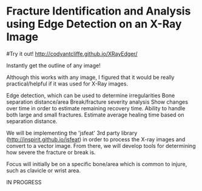 # Fracture Identification and Analysis using Edge Detection on an X-Ray Image
#Try it out! http://codyantcliffe.github.io/XRayEdger/

Instantly get the outline of any image!  

Although this works with any image, I figured that it would be really practical/helpful if it was used for X-Ray images.  

Edge detection, which can be used to determine irregularities
Bone separation distance/area
Break/fracture severity analysis
Show changes over time in order to estimate remaining recovery time.
Ability to handle both large and small fractures.
Estimate average healing time based on separation distance.

We will be implementing the 'jsfeat' 3rd party library (http://inspirit.github.io/jsfeat) in order to process the X-ray images and convert to a vector image.  From there, we will develop tools for determining how severe the fracture or break is.  

Focus will initially be on a specific bone/area which is common to injure, such as clavicle or wrist area.



IN PROGRESS
